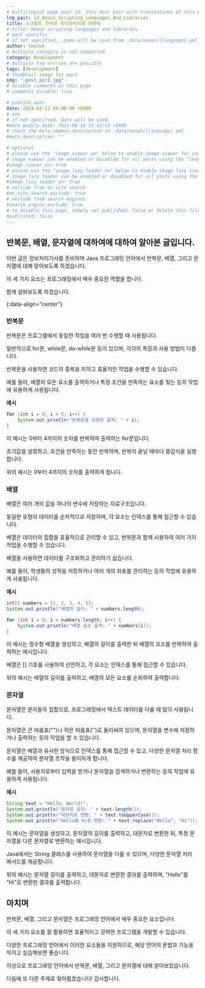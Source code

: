 ```yaml
---
# multilingual page pair id, this must pair with translations of this page. (This name must be unique)
lng_pair: id_About_Scripting_Languages_And_Libraries
title: 스크립트 언어와 라이브러리에 대하여
# title: About scripting languages and libraries
# post specific
# if not specified, .name will be used from _data/owner/[language].yml
author: Yeonuk
# multiple category is not supported
category: Development
# multiple tag entries are possible
tags: [development]
# thumbnail image for post
img: ":post_pic1.jpg"
# disable comments on this page
# comments_disable: true

# publish date
date: 2024-03-12 09:00:00 +0900
# seo
# if not specified, date will be used.
#meta_modify_date: 2021-08-10 11:32:53 +0900
# check the meta_common_description in _data/owner/[language].yml
#meta_description: ""

# optional
# please use the "image_viewer_on" below to enable image viewer for individual pages or posts (_posts/ or [language]/_posts folders).
# image viewer can be enabled or disabled for all posts using the "image_viewer_posts: true" setting in _data/conf/main.yml.
#image_viewer_on: true
# please use the "image_lazy_loader_on" below to enable image lazy loader for individual pages or posts (_posts/ or [language]/_posts folders).
# image lazy loader can be enabled or disabled for all posts using the "image_lazy_loader_posts: true" setting in _data/conf/main.yml.
#image_lazy_loader_on: true
# exclude from on site search
#on_site_search_exclude: true
# exclude from search engines
#search_engine_exclude: true
# to disable this page, simply set published: false or delete this file
#published: false
---
```


<!-- outline-start -->

## 반복문, 배열, 문자열에 대하여에 대하여 알아본 글입니다.

이번 글은 정보처리기사를 준비하며 Java 프로그래밍 언어에서 반복문, 배열, 그리고 문자열에 대해 알아보도록 하겠습니다.

이 세 가지 요소는 프로그래밍에서 매우 중요한 역할을 합니다.

함께 살펴보도록 하겠습니다.

{:data-align="center"}

<!-- outline-end -->

### 반복문

반복문은 프로그램에서 동일한 작업을 여러 번 수행할 때 사용됩니다.

일반적으로 for문, while문, do-while문 등이 있으며, 각각의 특징과 사용 방법이 다릅니다.

반복문을 사용하면 코드의 중복을 피하고 효율적인 작업을 수행할 수 있습니다.

예를 들어, 배열의 모든 요소를 출력하거나 특정 조건을 만족하는 요소를 찾는 등의 작업에 유용하게 사용됩니다.

**예시**

```java
for (int i = 0; i < 5; i++) {
    System.out.println("반복문을 이용한 출력: " + i);
}
```

이 예시는 0부터 4까지의 숫자를 반복하여 출력하는 for문입니다.

초기값을 설정하고, 조건을 만족하는 동안 반복하며, 반복이 끝날 때마다 증감식을 실행합니다.

위의 예시는 0부터 4까지의 숫자를 출력하게 됩니다.

### 배열

배열은 여러 개의 값을 하나의 변수에 저장하는 자료구조입니다.

동일한 유형의 데이터를 순차적으로 저장하며, 각 요소는 인덱스를 통해 접근할 수 있습니다.

배열은 데이터의 집합을 효율적으로 관리할 수 있고, 반복문과 함께 사용하여 여러 가지 작업을 수행할 수 있습니다.

배열을 사용하면 데이터를 구조화하고 관리하기 쉽습니다.

예를 들어, 학생들의 성적을 저장하거나 여러 개의 좌표를 관리하는 등의 작업에 유용하게 사용됩니다.

**예시**

```java
int[] numbers = {1, 2, 3, 4, 5};
System.out.println("배열의 길이: " + numbers.length);

for (int i = 0; i < numbers.length; i++) {
    System.out.println("배열 요소 출력: " + numbers[i]);
}
```

이 예시는 정수형 배열을 생성하고, 배열의 길이를 출력한 뒤 배열의 요소를 반복하여 출력하는 예시입니다.

배열은 [] 기호를 사용하여 선언하고, 각 요소는 인덱스를 통해 접근할 수 있습니다.

위의 예시는 배열의 길이를 출력하고, 배열의 모든 요소를 순회하여 출력합니다.

### 문자열

문자열은 문자들의 집합으로, 프로그래밍에서 텍스트 데이터를 다룰 때 많이 사용됩니다.

문자열은 큰 따옴표("")나 작은 따옴표('')로 둘러싸여 있으며, 문자열을 변수에 저장하거나 출력하는 등의 작업을 할 수 있습니다.

문자열은 배열과 유사한 방식으로 인덱스를 통해 접근할 수 있고, 다양한 문자열 처리 함수를 제공하여 문자열 조작을 용이하게 합니다.

예를 들어, 사용자로부터 입력을 받거나 문자열을 검색하거나 변환하는 등의 작업에 유용하게 사용됩니다.

**예시**

```java
String text = "Hello, World!";
System.out.println("문자열 길이: " + text.length());
System.out.println("대문자로 변환: " + text.toUpperCase());
System.out.println("Hello를 Hi로 변환: " + text.replace("Hello", "Hi"));

```

이 예시는 문자열을 생성하고, 문자열의 길이를 출력하고, 대문자로 변환한 뒤, 특정 문자열을 다른 문자열로 변환하는 예시입니다.

Java에서는 String 클래스를 사용하여 문자열을 다룰 수 있으며, 다양한 문자열 처리 메서드를 제공합니다.

위의 예시는 문자열 길이를 출력하고, 대문자로 변환한 결과를 출력하며, "Hello"를 "Hi"로 변환한 결과를 출력합니다.

## 마치며

반복문, 배열, 그리고 문자열은 프로그래밍 언어에서 매우 중요한 요소입니다.

이 세 가지 요소를 잘 활용하면 효율적이고 강력한 프로그램을 개발할 수 있습니다.

다양한 프로그래밍 언어에서 이러한 요소들을 지원하므로, 해당 언어의 문법과 기능을 익히고 실습해보면 좋습니다.

이상으로 프로그래밍 언어에서 반복문, 배열, 그리고 문자열에 대해 알아보았습니다.

다음에 또 다른 주제로 찾아뵙겠습니다! 감사합니다.
